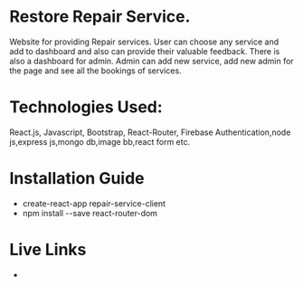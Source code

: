 # Restore Repair Service.
Website for providing Repair services. User can choose any service and add to dashboard and also can provide their valuable feedback. There is also a dashboard for admin. Admin can add new service, add new admin for the page and see all the bookings of services. 
# Technologies Used:
React.js, Javascript, Bootstrap, React-Router, Firebase Authentication,node js,express js,mongo db,image bb,react form etc.
# Installation Guide
- create-react-app repair-service-client
- npm install --save react-router-dom
# Live Links
- 